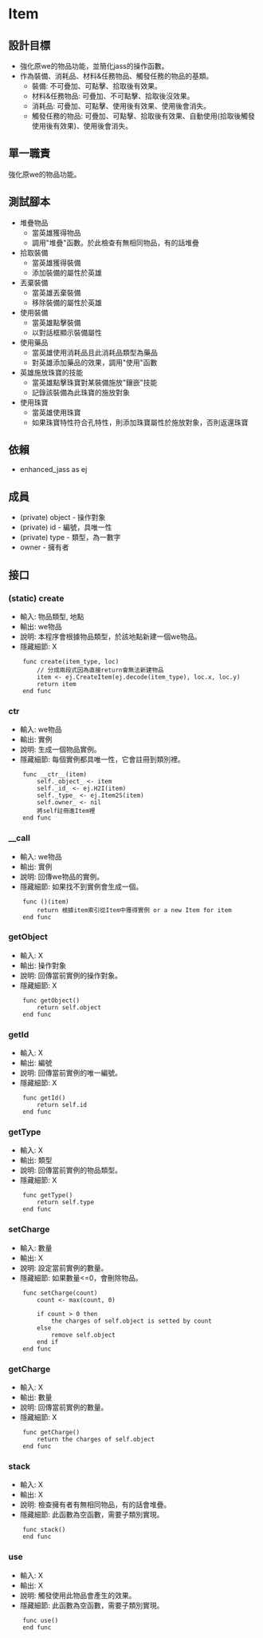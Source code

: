 # Item

## 設計目標
- 強化原we的物品功能，並簡化jass的操作函數。
- 作為裝備、消耗品、材料&任務物品、觸發任務的物品的基類。
  - 裝備: 不可疊加、可點擊、拾取後有效果。
  - 材料&任務物品: 可疊加、不可點擊、拾取後沒效果。
  - 消耗品: 可疊加、可點擊、使用後有效果、使用後會消失。
  - 觸發任務的物品: 可疊加、可點擊、拾取後有效果、自動使用(拾取後觸發使用後有效果)、使用後會消失。

## 單一職責
強化原we的物品功能。

## 測試腳本
- 堆疊物品
  - 當英雄獲得物品
  - 調用"堆疊"函數。於此檢查有無相同物品，有的話堆疊
- 拾取裝備
  - 當英雄獲得裝備
  - 添加裝備的屬性於英雄
- 丟棄裝備
  - 當英雄丟棄裝備
  - 移除裝備的屬性於英雄
- 使用裝備
  - 當英雄點擊裝備
  - 以對話框顯示裝備屬性
- 使用藥品
  - 當英雄使用消耗品且此消耗品類型為藥品
  - 對英雄添加藥品的效果，調用"使用"函數
- 英雄施放珠寶的技能
  - 當英雄點擊珠寶對某裝備施放"鑲嵌"技能
  - 記錄該裝備為此珠寶的施放對象
- 使用珠寶
  - 當英雄使用珠寶
  - 如果珠寶特性符合孔特性，則添加珠寶屬性於施放對象，否則返還珠寶

## 依賴
- enhanced_jass as ej

## 成員
- (private) object - 操作對象
- (private) id - 編號，具唯一性
- (private) type - 類型，為一數字
- owner - 擁有者

## 接口

### (static) create
- 輸入: 物品類型, 地點
- 輸出: we物品
- 說明: 本程序會根據物品類型，於該地點新建一個we物品。
- 隱藏細節: X
```
    func create(item_type, loc)
        // 分成兩段式因為直接return會無法新建物品
        item <- ej.CreateItem(ej.decode(item_type), loc.x, loc.y)
        return item
    end func
```

### __ctr__
- 輸入: we物品
- 輸出: 實例
- 說明: 生成一個物品實例。
- 隱藏細節: 每個實例都具唯一性，它會註冊到類別裡。
```
    func __ctr__(item)
        self._object_ <- item
        self._id_ <- ej.H2I(item)
        self._type_ <- ej.Item2S(item)
        self.owner_ <- nil
        將self註冊進Item裡
    end func
```

### __call
- 輸入: we物品
- 輸出: 實例
- 說明: 回傳we物品的實例。
- 隱藏細節: 如果找不到實例會生成一個。
```
    func ()(item)
        return 根據item索引從Item中獲得實例 or a new Item for item
    end func
```

### getObject
- 輸入: X
- 輸出: 操作對象
- 說明: 回傳當前實例的操作對象。
- 隱藏細節: X
```
    func getObject()
        return self.object
    end func
```

### getId
- 輸入: X
- 輸出: 編號
- 說明: 回傳當前實例的唯一編號。
- 隱藏細節: X
```
    func getId()
        return self.id
    end func
```

### getType
- 輸入: X
- 輸出: 類型
- 說明: 回傳當前實例的物品類型。
- 隱藏細節: X
```
    func getType()
        return self.type
    end func
```

### setCharge
- 輸入: 數量
- 輸出: X
- 說明: 設定當前實例的數量。
- 隱藏細節: 如果數量<=0，會刪除物品。
```
    func setCharge(count)
        count <- max(count, 0)

        if count > 0 then
            the charges of self.object is setted by count
        else
            remove self.object
        end if
    end func
```

### getCharge
- 輸入: X
- 輸出: 數量
- 說明: 回傳當前實例的數量。
- 隱藏細節: X
```
    func getCharge()
        return the charges of self.object
    end func
```

### stack
- 輸入: X
- 輸出: X
- 說明: 檢查擁有者有無相同物品，有的話會堆疊。
- 隱藏細節: 此函數為空函數，需要子類別實現。
```
    func stack()
    end func
```

### use
- 輸入: X
- 輸出: X
- 說明: 觸發使用此物品會產生的效果。
- 隱藏細節: 此函數為空函數，需要子類別實現。
```
    func use()
    end func
```

